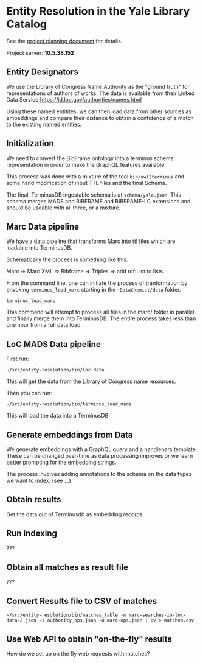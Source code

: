 # Entity Resolution in the Yale Library Catalog

See the [project planning document](https://docs.google.com/document/d/1AmMHoyixGhvvwqIwh97yxw3B94yUBwzn2YTmVewLBXw/edit?usp=sharing) for details.

Project server: **10.5.38.152**

## Entity Designators

We use the Library of Congress Name Authority as the "ground
truth" for representations of authors of works. The data is available
from their Linked Data Service
https://id.loc.gov/authorities/names.html

Using these named entitites, we can then load data from other sources
as embeddings and compare their distance to obtain a confidence of a
match to the existing named entities.

## Initialization

We need to convert the BibFrame ontology into a terminus schema
representation in order to make the GraphQL features available.

This process was done with a mixture of the tool `bin/owl2terminus`
and some hand modification of input TTL files and the final Schema.

The final, TerminusDB ingestable schema is at
`schema/yale.json`. This schema merges MADS and BIBFRAME and
BIBFRAME-LC extensions and should be useable with all three, or a
mixture.

## Marc Data pipeline

We have a data pipeline that transforms Marc into ttl files which are
loadable into TerminusDB.

Schematically the process is something like this:

Marc => Marc XML => Bibframe => Triples => add rdf:List to lists.

From the command line, one can initiate the process of tranformation
by envoking `terminus_load_marc` starting in the `~DataChemist/data`
folder.

```shell
terminus_load_marc
```

This command will attempt to process all files in the marc/ folder in
parallel and finally merge them into TerminusDB. The entire process
takes less than one hour from a full data load.

## LoC MADS Data pipeline

First run:

`~/src/entity-resolution/bin/loc-data`

This will get the data from the Library of Congress name resources.

Then you can run:

`~/src/entity-resolution/bin/terminus_load_mads`

This will load the data into a TerminusDB.

## Generate embeddings from Data

We generate embeddings with a GraphQL query and a handlebars
template. These can be changed over-time as data processing improves
or we learn better prompting for the embedding strings.

The process involves adding annotations to the schema on the data
types we want to index. (see ...)

## Obtain results

Get the data out of Terminusdb as embedding records

## Run indexing

???

## Obtain all matches as result file

???

## Convert Results file to CSV of matches

`~/src/entity-resolution/bin/matches_table -m marc-searches-in-loc-data-2.json -i authority_ops.json -u marc-ops.json | pv > matches.csv`

## Use Web API to obtain "on-the-fly" results

How do we set up on the fly web requests with matches?
